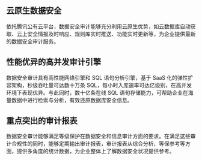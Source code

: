 ## 云原生数据安全
依托腾讯公有云平台，数据安全审计能够充分利用云原生优势，如云数据库自动获取、云上安全情报及时响应、规则库实时推送、功能实时更新等，为企业提供最新的数据安全审计服务。


## 性能优异的高并发审计引擎
数据安全审计具有高性能网络引擎和 SQL 语句分析引擎，基于 SaaS 化的弹性扩容架构，秒级吞吐量可达数十万条 SQL，每小时入库速率可达亿级别，在高并发环境下表现优异。与此同时，数十亿条在线 SQL 语句存储能力，可帮助企业在海量数据中进行检索与分析，有效还原数据库安全信息。

## 重点突出的审计报表
数据安全审计能够满足等级保护在数据安全和信息审计方面的要求。在满足这些审计合规性的同时，能够定期输出审计报表，审计报表从综合分析、等保参考等方面，提供多角度的统计数据，为企业整体上了解数据安全状况提供参考。


